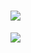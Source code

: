 <h1 allign="center">
<img src= https://capsule-render.vercel.app/api?type=waving&height=300&color=487eef&text=JoãoT-dev&section=header&reversal=false&textBg=false&fontAlign=50&fontSize=75>
</h1>

<p allign="center">
<img src= https://readme-typing-svg.herokuapp.com/demo/?font=inter&duration=3000&pause=1500&color=487EEF&center=true&vCenter=true&random=true&lines=Network+monitoring+%7C+Cloud>

</p>
